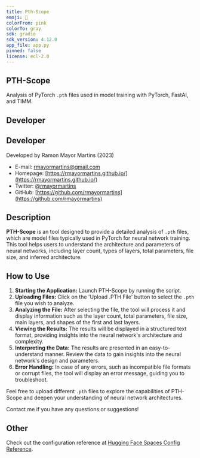 ```yaml
---
title: Pth-Scope
emoji: 🔎
colorFrom: pink
colorTo: gray
sdk: gradio
sdk_version: 4.12.0
app_file: app.py
pinned: false
license: ecl-2.0
---
```


## PTH-Scope

Analysis of PyTorch `.pth` files used in model training with PyTorch, FastAI, and TIMM.

## Developer

## Developer

Developed by Ramon Mayor Martins (2023)

- E-mail: [rmayormartins@gmail.com](mailto:rmayormartins@gmail.com)
- Homepage: [https://rmayormartins.github.io/](https://rmayormartins.github.io/)
- Twitter: [@rmayormartins](https://twitter.com/rmayormartins)
- GitHub: [https://github.com/rmayormartins](https://github.com/rmayormartins)

## Description

**PTH-Scope** is an tool designed to provide a detailed analysis of `.pth` files, which are model files typically used in PyTorch for neural network training. This tool helps users to understand the architecture and parameters of neural networks, including layer count, types of layers, total parameters, file size, and inferred architecture.

## How to Use

1. **Starting the Application:** Launch PTH-Scope by running the script.
2. **Uploading Files:** Click on the 'Upload .PTH File' button to select the `.pth` file you wish to analyze.
3. **Analyzing the File:** After selecting the file, the tool will process it and display information such as the layer count, total parameters, file size, main layers, and shapes of the first and last layers.
4. **Viewing the Results:** The results will be displayed in a structured text format, providing insights into the neural network's architecture and complexity.
5. **Interpreting the Data:** The results are presented in an easy-to-understand manner. Review the data to gain insights into the neural network's design and parameters.
6. **Error Handling:** In case of any errors, such as incompatible file formats or corrupt files, the tool will display an error message, guiding you to troubleshoot.

Feel free to upload different `.pth` files to explore the capabilities of PTH-Scope and deepen your understanding of neural network architectures.

Contact me if you have any questions or suggestions!

## Other

Check out the configuration reference at [Hugging Face Spaces Config Reference](https://huggingface.co/docs/hub/spaces-config-reference).

